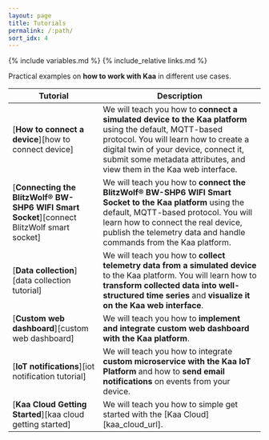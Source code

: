 ```yaml
---
layout: page
title: Tutorials
permalink: /:path/
sort_idx: 4
---
```


{% include variables.md %}
{% include_relative links.md %}

Practical examples on **how to work with Kaa** in different use cases.

| **Tutorial**                                                                              | **Description**                                                                                                                                                                                                                                                       |
| ------------------------------------------------------------------------------------------| ----------------------------------------------------------------------------------------------------------------------------------------------------------------------------------------------------------------------------------------------------------------------|
| [**How to connect a device**][how to connect device]                                      | We will teach you how to **connect a simulated device to the Kaa platform** using the default, MQTT-based protocol. You will learn how to create a digital twin of your device, connect it, submit some metadata attributes, and view them in the Kaa web interface.  |
| [**Connecting the BlitzWolf® BW-SHP6 WIFI Smart Socket**][connect BlitzWolf smart socket] | We will teach you how to **connect the BlitzWolf® BW-SHP6 WIFI Smart Socket to the Kaa platform** using the default, MQTT-based protocol. You will learn how to connect the real device, publish the telemetry data and handle commands from the Kaa platform.        |
| [**Data collection**][data collection tutorial]                                           | We will teach you how to **collect telemetry data from a simulated device** to the Kaa platform. You will learn how to **transform collected data into well-structured time series** and **visualize it on the Kaa web interface**.                                   |
| [**Custom web dashboard**][custom web dashboard]                                          | We will teach you how to **implement and integrate custom web dashboard with the Kaa platform**.                                                                                                                                                                      |
| [**IoT notifications**][iot notification tutorial]                                        | We will teach you how to integrate **custom microservice with the Kaa IoT Platform** and how to **send email notifications** on events from your device.                                                                                                              |
| [**Kaa Cloud Getting Started**][kaa cloud getting started]                                | We will teach you how to simple get started with the [Kaa Cloud][kaa_cloud_url].                                                                                                                                                                                      |
